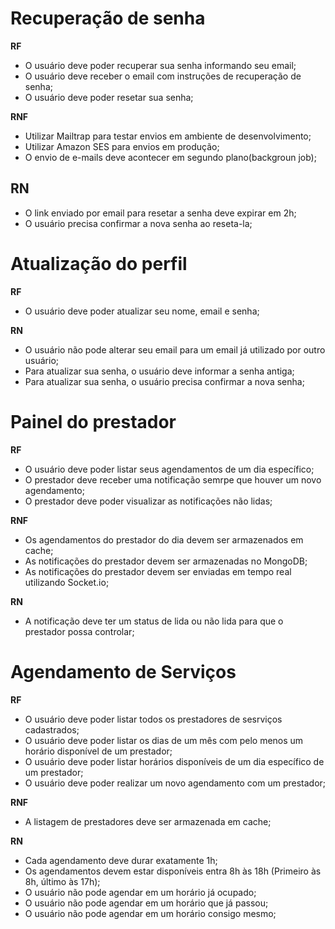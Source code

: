 # Recuperação de senha
**RF**

- O usuário deve poder recuperar sua senha informando seu email;
- O usuário deve receber o email com instruções de recuperação de senha;
- O usuário deve poder resetar sua senha;

**RNF**

- Utilizar Mailtrap para testar envios em ambiente de desenvolvimento;
- Utilizar Amazon SES para envios em produção;
- O envio de e-mails deve acontecer em segundo plano(backgroun job);

**RN**
-
- O link enviado por email para resetar a senha deve expirar em 2h;
- O usuário precisa confirmar a nova senha ao reseta-la;


# Atualização do perfil
**RF**
- O usuário deve poder atualizar seu nome, email e senha;

**RN**
- O usuário não pode alterar seu email para um email já utilizado por outro usuário;
- Para atualizar sua senha, o usuário deve informar a senha antiga;
- Para atualizar sua senha, o usuário precisa confirmar a nova senha;

# Painel do prestador
**RF**
- O usuário deve poder listar seus agendamentos de um dia específico;
- O prestador deve receber uma notificação semrpe que houver um novo agendamento;
- O prestador deve poder visualizar as notificações não lidas;

**RNF**
- Os agendamentos do prestador do dia devem ser armazenados em cache;
- As notificações do prestador devem ser armazenadas no MongoDB;
- As notificações do prestador devem ser enviadas em tempo real utilizando Socket.io;

**RN**
- A notificação deve ter um status de lida ou não lida para que o prestador possa controlar;


# Agendamento de Serviços
**RF**
- O usuário deve poder listar todos os prestadores de sesrviços cadastrados;
- O usuário deve poder listar os dias de um mês com pelo menos um horário disponível de um prestador;
- O usuário deve poder listar horários disponíveis de um dia específico de um prestador;
- O usuário deve poder realizar um novo agendamento com um prestador;

**RNF**
- A listagem de prestadores deve ser armazenada em cache;


**RN**
- Cada agendamento deve durar exatamente 1h;
- Os agendamentos devem estar disponíveis entra 8h às 18h (Primeiro às 8h, último às 17h);
- O usuário não pode agendar em um horário já ocupado;
- O usuário não pode agendar em um horário que já passou;
- O usuário não pode agendar em um horário consigo mesmo;


